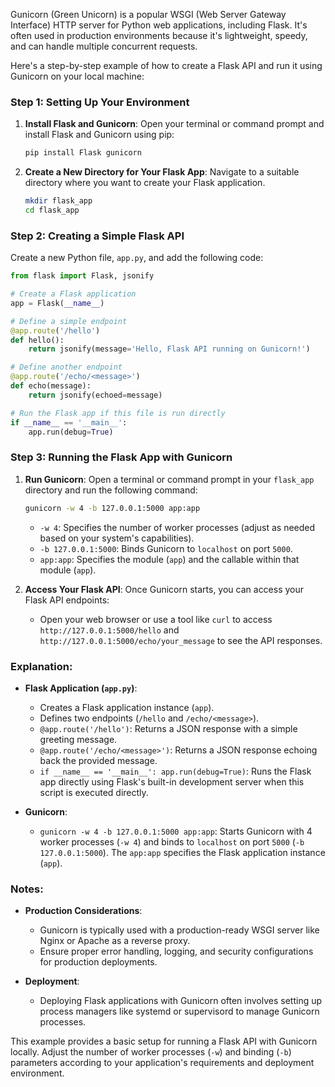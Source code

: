 Gunicorn (Green Unicorn) is a popular WSGI (Web Server Gateway Interface) HTTP server for Python web applications, including Flask. It's often used in production environments because it's lightweight, speedy, and can handle multiple concurrent requests.

Here's a step-by-step example of how to create a Flask API and run it using Gunicorn on your local machine:

### Step 1: Setting Up Your Environment

1. **Install Flask and Gunicorn**:
   Open your terminal or command prompt and install Flask and Gunicorn using pip:

   ```bash
   pip install Flask gunicorn
   ```

2. **Create a New Directory for Your Flask App**:
   Navigate to a suitable directory where you want to create your Flask application.

   ```bash
   mkdir flask_app
   cd flask_app
   ```

### Step 2: Creating a Simple Flask API

Create a new Python file, `app.py`, and add the following code:

```python
from flask import Flask, jsonify

# Create a Flask application
app = Flask(__name__)

# Define a simple endpoint
@app.route('/hello')
def hello():
    return jsonify(message='Hello, Flask API running on Gunicorn!')

# Define another endpoint
@app.route('/echo/<message>')
def echo(message):
    return jsonify(echoed=message)

# Run the Flask app if this file is run directly
if __name__ == '__main__':
    app.run(debug=True)
```

### Step 3: Running the Flask App with Gunicorn

1. **Run Gunicorn**:
   Open a terminal or command prompt in your `flask_app` directory and run the following command:

   ```bash
   gunicorn -w 4 -b 127.0.0.1:5000 app:app
   ```

   - `-w 4`: Specifies the number of worker processes (adjust as needed based on your system's capabilities).
   - `-b 127.0.0.1:5000`: Binds Gunicorn to `localhost` on port `5000`.
   - `app:app`: Specifies the module (`app`) and the callable within that module (`app`).

2. **Access Your Flask API**:
   Once Gunicorn starts, you can access your Flask API endpoints:

   - Open your web browser or use a tool like `curl` to access `http://127.0.0.1:5000/hello` and `http://127.0.0.1:5000/echo/your_message` to see the API responses.

### Explanation:

- **Flask Application (`app.py`)**:
  - Creates a Flask application instance (`app`).
  - Defines two endpoints (`/hello` and `/echo/<message>`).
  - `@app.route('/hello')`: Returns a JSON response with a simple greeting message.
  - `@app.route('/echo/<message>')`: Returns a JSON response echoing back the provided message.
  - `if __name__ == '__main__': app.run(debug=True)`: Runs the Flask app directly using Flask's built-in development server when this script is executed directly.

- **Gunicorn**:
  - `gunicorn -w 4 -b 127.0.0.1:5000 app:app`: Starts Gunicorn with 4 worker processes (`-w 4`) and binds to `localhost` on port `5000` (`-b 127.0.0.1:5000`). The `app:app` specifies the Flask application instance (`app`).

### Notes:

- **Production Considerations**:
  - Gunicorn is typically used with a production-ready WSGI server like Nginx or Apache as a reverse proxy.
  - Ensure proper error handling, logging, and security configurations for production deployments.

- **Deployment**:
  - Deploying Flask applications with Gunicorn often involves setting up process managers like systemd or supervisord to manage Gunicorn processes.

This example provides a basic setup for running a Flask API with Gunicorn locally. Adjust the number of worker processes (`-w`) and binding (`-b`) parameters according to your application's requirements and deployment environment.
